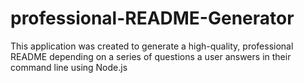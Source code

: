 # professional-README-Generator
This application was created to generate a high-quality, professional README depending on a series of questions a user answers in their command line using Node.js
